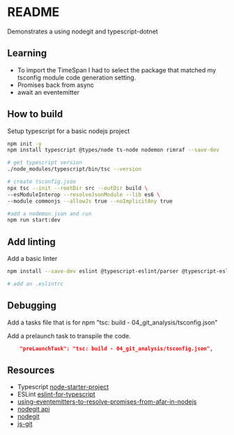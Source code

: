 # README
Demonstrates a using nodegit and typescript-dotnet

## Learning
* To import the TimeSpan I had to select the package that matched my tsconfig module code generation setting.  
* Promises back from async 
* await an eventemitter

## How to build
Setup typescript for a basic nodejs project
```sh
npm init -y   
npm install typescript @types/node ts-node nodemon rimraf --save-dev  

# get typescript version
./node_modules/typescript/bin/tsc --version 

# create tsconfig.json
npx tsc --init --rootDir src --outDir build \
--esModuleInterop --resolveJsonModule --lib es6 \
--module commonjs --allowJs true --noImplicitAny true
```

```sh
#add a nodemon.json and run
npm run start:dev
```

## Add linting 
Add a basic linter

```sh
npm install --save-dev eslint @typescript-eslint/parser @typescript-eslint/eslint-plugin

# add an .eslintrc
```

## Debugging 
Add a tasks file that is for npm "tsc: build - 04_git_analysis/tsconfig.json"  

Add a prelaunch task to transpile the code.  
```json
    "preLaunchTask": "tsc: build - 04_git_analysis/tsconfig.json",
```


## Resources
* Typescript [node-starter-project](https://khalilstemmler.com/blogs/typescript/node-starter-project/)
* ESLint [eslint-for-typescript](https://khalilstemmler.com/blogs/typescript/eslint-for-typescript/)  
* [using-eventemitters-to-resolve-promises-from-afar-in-nodejs](https://www.jpwilliams.dev/using-eventemitters-to-resolve-promises-from-afar-in-nodejs)
* [nodegit api](https://www.nodegit.org/api/)
* [nodegit](https://github.com/nodegit/nodegit)  
* [js-git](https://www.npmjs.com/package/js-git)  
